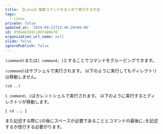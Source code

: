 ```yaml
---
title: 【Linux】複数コマンドをまとめて実行する方法
tags:
  - Linux
private: false
updated_at: '2024-09-21T23:46:29+09:00'
id: df8ade183c1dd7a09e70
organization_url_name: null
slide: false
ignorePublish: false
---
```

`(command)`または`{ command; }`とすることでコマンドをグルーピングできます。

`(command)`はサブシェルで実行されます。
以下のように実行してもディレクトリは移動しません。
```
(cd ..) 
```

`{ command; }`はカレントシェルで実行されます。
以下のように実行するとディレクトリが移動します。

```
{ cd ..; }
```
また記述する際に`{`の後にスペースが必要であることとコマンドの最後に`;`を記述するか改行する必要がります。
